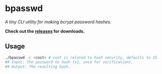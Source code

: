 # bpasswd

_A tiny CLI utility for making bcrypt password hashes._

**Check out the [releases](/releases) for downloads.**

## Usage

```bash
./bpasswd -c <cost> # cost is related to hash security, defaults to 15
## Input: The password to hash (x2, once for verification).
## Output: The resulting hash.
```
